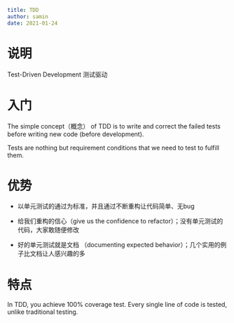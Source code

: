 ```yaml
title: TDD
author: samin
date: 2021-01-24
```

# 说明

Test-Driven Development 测试驱动

# 入门

The simple concept（概念） of TDD is to write and correct the failed tests before writing new code (before development).

Tests are nothing but requirement conditions that we need to test to fulfill them.

# 优势

- 以单元测试的通过为标准，并且通过不断重构让代码简单、无bug

- 给我们重构的信心（give us the confidence to refactor）；没有单元测试的代码，大家敢随便修改

- 好的单元测试就是文档 （documenting expected behavior）；几个实用的例子比文档让人感兴趣的多

# 特点

In TDD, you achieve 100% coverage test. Every single line of code is tested, unlike traditional testing.

